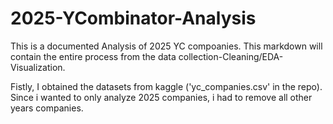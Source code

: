 # 2025-YCombinator-Analysis

This is a documented Analysis of 2025 YC compoanies. This markdown will contain the entire process from   the data collection-Cleaning/EDA-Visualization.

Fistly, I obtained the datasets from kaggle ('yc_companies.csv' in the repo). Since i wanted to only analyze 2025 companies, i had to remove all other years companies.  
